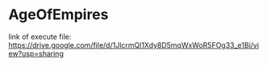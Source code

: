 # AgeOfEmpires

link of execute file:
https://drive.google.com/file/d/1JlcrmQl1Xdy8D5mqWxWoR5FOg33_e1Bi/view?usp=sharing

